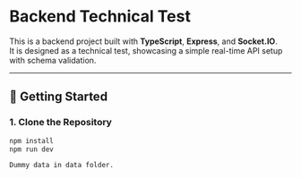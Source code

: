 # Backend Technical Test

This is a backend project built with **TypeScript**, **Express**, and **Socket.IO**.  
It is designed as a technical test, showcasing a simple real-time API setup with schema validation.

---

## 🚀 Getting Started

### 1. Clone the Repository
```bash
npm install
npm run dev

Dummy data in data folder.
